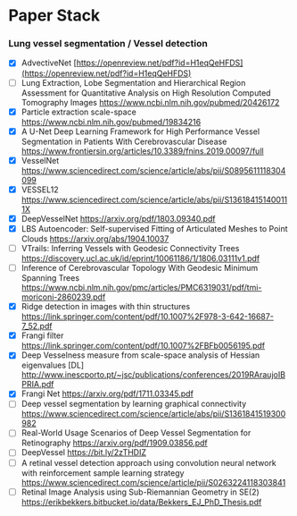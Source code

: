 # Paper Stack

### Lung vessel segmentation / Vessel detection

- [x] AdvectiveNet   [https://openreview.net/pdf?id=H1eqQeHFDS](https://openreview.net/pdf?id=H1eqQeHFDS)
- [ ] Lung Extraction, Lobe Segmentation and Hierarchical Region Assessment for Quantitative Analysis on High Resolution Computed Tomography Images https://www.ncbi.nlm.nih.gov/pubmed/20426172
- [x] Particle extraction scale-space https://www.ncbi.nlm.nih.gov/pubmed/19834216
- [x] A U-Net Deep Learning Framework for High Performance Vessel Segmentation in Patients With Cerebrovascular Disease https://www.frontiersin.org/articles/10.3389/fnins.2019.00097/full
- [x] VesselNet https://www.sciencedirect.com/science/article/abs/pii/S0895611118304099
- [x] VESSEL12 https://www.sciencedirect.com/science/article/abs/pii/S136184151400111X
- [x] DeepVesselNet https://arxiv.org/pdf/1803.09340.pdf
- [x] LBS Autoencoder: Self-supervised Fitting of Articulated Meshes to Point Clouds https://arxiv.org/abs/1904.10037
- [ ] VTrails: Inferring Vessels with Geodesic Connectivity Trees https://discovery.ucl.ac.uk/id/eprint/10061186/1/1806.03111v1.pdf
- [ ] Inference of Cerebrovascular Topology With Geodesic Minimum Spanning Trees https://www.ncbi.nlm.nih.gov/pmc/articles/PMC6319031/pdf/tmi-moriconi-2860239.pdf
- [x] Ridge detection in images with thin structures https://link.springer.com/content/pdf/10.1007%2F978-3-642-16687-7_52.pdf
- [x] Frangi filter https://link.springer.com/content/pdf/10.1007%2FBFb0056195.pdf
- [x] Deep Vesselness measure from scale-space analysis of Hessian eigenvalues [DL] http://www.inescporto.pt/~jsc/publications/conferences/2019RAraujoIBPRIA.pdf
- [x] Frangi Net https://arxiv.org/pdf/1711.03345.pdf
- [ ] Deep vessel segmentation by learning graphical connectivity https://www.sciencedirect.com/science/article/abs/pii/S1361841519300982
- [ ] Real-World Usage Scenarios of Deep Vessel Segmentation for Retinography https://arxiv.org/pdf/1909.03856.pdf
- [ ] DeepVessel https://bit.ly/2zTHDIZ
- [ ] A retinal vessel detection approach using convolution neural network with reinforcement sample learning strategy https://www.sciencedirect.com/science/article/pii/S0263224118303841
- [ ] Retinal Image Analysis using Sub-Riemannian Geometry in SE(2)  https://erikbekkers.bitbucket.io/data/Bekkers_EJ_PhD_Thesis.pdf
